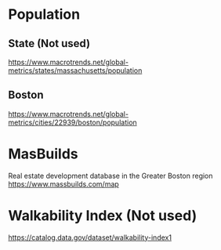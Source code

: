# Population
## State (Not used)
https://www.macrotrends.net/global-metrics/states/massachusetts/population
## Boston
https://www.macrotrends.net/global-metrics/cities/22939/boston/population

# MasBuilds
Real estate development database in the Greater Boston region
https://www.massbuilds.com/map

# Walkability Index (Not used)
https://catalog.data.gov/dataset/walkability-index1

